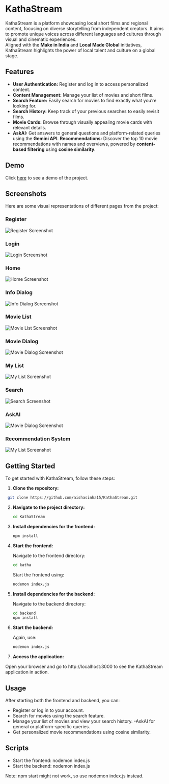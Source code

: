 # KathaStream 

KathaStream is a platform showcasing local short films and regional content, focusing on diverse storytelling from independent creators. It aims to promote unique voices across different languages and cultures through visual and cinematic experiences.  
Aligned with the **Make in India** and **Local Made Global** initiatives, KathaStream highlights the power of local talent and culture on a global stage.

## Features

- **User Authentication:** Register and log in to access personalized content.
- **Content Management:** Manage your list of movies and short films.
- **Search Feature:** Easily search for movies to find exactly what you’re looking for.
- **Search History:** Keep track of your previous searches to easily revisit films.
- **Movie Cards:** Browse through visually appealing movie cards with relevant details.
- **AskAI:** Get answers to general questions and platform-related queries using the **Gemini API**.
**Recommendations:** Discover the top 10 movie recommendations with names and overviews, powered by **content-based filtering** using **cosine similarity**.


## Demo

Click [here](https://photos.app.goo.gl/2UjWkaXgWsRyFfxr9) to see a demo of the project.

## Screenshots

Here are some visual representations of different pages from the project:

### Register 



![Register Screenshot](https://raw.githubusercontent.com/aishasinha15/KathaStream/main/ss/RegisterImg.jpeg)



### Login



![Login Screenshot](https://raw.githubusercontent.com/aishasinha15/KathaStream/main/ss/LoginImg.jpeg)



### Home



![Home Screenshot](https://raw.githubusercontent.com/aishasinha15/KathaStream/main/ss/HomePageImg.jpeg)



### Info Dialog



![Info Dialog Screenshot](https://raw.githubusercontent.com/aishasinha15/KathaStream/main/ss/InfoDialogImg.jpeg)



### Movie List



![Movie List Screenshot](https://raw.githubusercontent.com/aishasinha15/KathaStream/main/ss/MovieListImg.jpeg)



### Movie Dialog



![Movie Dialog Screenshot](https://raw.githubusercontent.com/aishasinha15/KathaStream/main/ss/MovieDialogImg.jpeg)



### My List



![My List Screenshot](https://raw.githubusercontent.com/aishasinha15/KathaStream/main/ss/myListImg.jpeg)



### Search



![Search Screenshot](https://raw.githubusercontent.com/aishasinha15/KathaStream/main/ss/SearchImg.jpeg)



### AskAI



![Movie Dialog Screenshot](https://raw.githubusercontent.com/aishasinha15/KathaStream/main/ss/AskAIImg.jpeg)



### Recommendation System



![My List Screenshot](https://raw.githubusercontent.com/aishasinha15/KathaStream/main/ss/RecommendationSystemImg.jpeg)




## Getting Started

To get started with KathaStream, follow these steps:

1. **Clone the repository:**

  ```bash
   git clone https://github.com/aishasinha15/KathaStream.git
  ```

2. **Navigate to the project directory:**

   ```bash
   cd KathaStream
   ```
   
3. **Install dependencies for the frontend:**

   ```bash
   npm install
   ```

4. **Start the frontend:**

   Navigate to the frontend directory:
   ```bash
   cd katha
   ```

   Start the frontend using:
   ```bash
   nodemon index.js
   ```

5. **Install dependencies for the backend:**

   Navigate to the backend directory:
   ```bash
   cd backend
   npm install
   ```

6. **Start the backend:**

   Again, use:
   ```bash
   nodemon index.js
   ```

7. **Access the application:**

  Open your browser and go to http://localhost:3000 to see the KathaStream application in action.

## Usage

After starting both the frontend and backend, you can:

- Register or log in to your account.
- Search for movies using the search feature.
- Manage your list of movies and view your search history.
-AskAI for general or platform-specific queries.
- Get personalized movie recommendations using cosine similarity.


## Scripts

- Start the frontend: nodemon index.js
- Start the backend: nodemon index.js

Note: npm start might not work, so use nodemon index.js instead.
                

    

